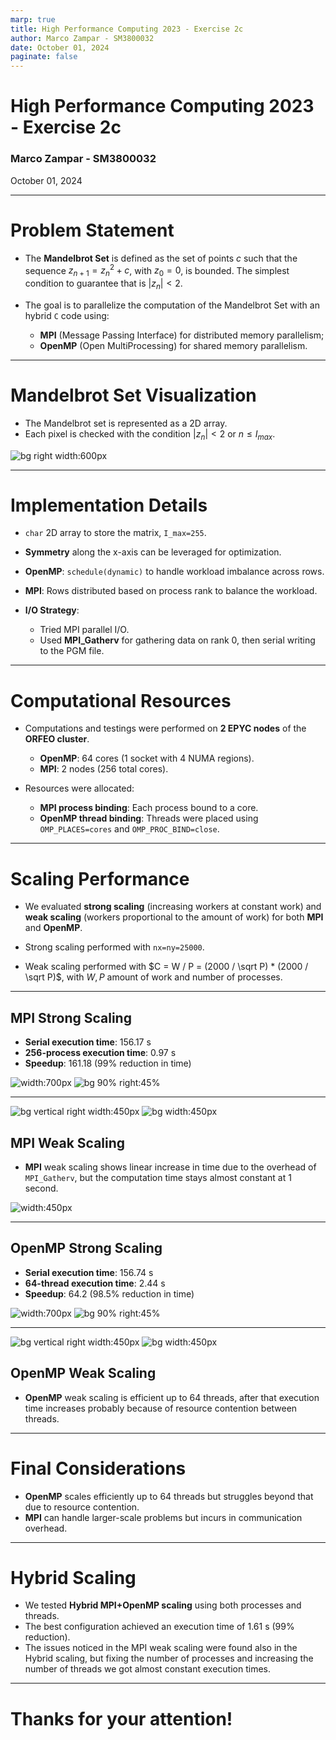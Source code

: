 ```yaml
---
marp: true
title: High Performance Computing 2023 - Exercise 2c
author: Marco Zampar - SM3800032
date: October 01, 2024
paginate: false
---
```


# High Performance Computing 2023 - Exercise 2c
### Marco Zampar - SM3800032
October 01, 2024

---

# Problem Statement

- The **Mandelbrot Set** is defined as the set of points $c$ such that the sequence $z_{n+1} = z_n^2 + c$, with $z_0=0$, is bounded. The simplest condition to guarantee that is $|z_n| < 2$.

- The goal is to parallelize the computation of the Mandelbrot Set  with an hybrid `C` code using:
  - **MPI** (Message Passing Interface) for distributed memory parallelism;
  - **OpenMP** (Open MultiProcessing) for shared memory parallelism.
  
---

# Mandelbrot Set Visualization

- The Mandelbrot set is represented as a 2D array.
- Each pixel is checked with the condition $|z_n| < 2$ or $n \leq I_{max}$. 


![bg right width:600px](./Excercise_2_c/figures/mandel.jpeg)

---

# Implementation Details

- `char` 2D array to store the matrix,  `I_max=255`. 

- **Symmetry** along the x-axis can be leveraged for optimization.

- **OpenMP**: `schedule(dynamic)` to handle workload imbalance across rows.
  
- **MPI**: Rows distributed based on process rank to balance the workload.
  
- **I/O Strategy**:
  - Tried MPI parallel I/O.
  - Used **MPI_Gatherv** for gathering data on rank 0, then serial writing to the PGM file.

---

# Computational Resources

- Computations and testings were performed on **2 EPYC nodes** of the **ORFEO cluster**.
  - **OpenMP**: 64 cores (1 socket with 4 NUMA regions).
  - **MPI**: 2 nodes (256 total cores).
  
- Resources were allocated:
  - **MPI process binding**: Each process bound to a core.
  - **OpenMP thread binding**: Threads were placed using `OMP_PLACES=cores` and `OMP_PROC_BIND=close`.

---

# Scaling Performance

- We evaluated **strong scaling** (increasing workers at constant work) and **weak scaling** (workers proportional to the amount of work) for both **MPI** and **OpenMP**.

- Strong scaling performed with `nx=ny=25000`.

- Weak scaling performed with $C = W / P = (2000 / \sqrt P)  * (2000 /  \sqrt P)$, with $W,P$ amount of work and number of processes.

---

## MPI Strong Scaling

- **Serial execution time**: 156.17 s
- **256-process execution time**: 0.97 s
- **Speedup**: 161.18 (99% reduction in time)

![width:700px](./Excercise_2_c/scaling/results/figures/mpi_strong_scaling.png)
![bg 90% right:45%](./Excercise_2_c/scaling/results/figures/mpi_strong_scaling_speedup_efficiency.png)

---

![bg vertical right width:450px](./Excercise_2_c/scaling/results/figures/mpi_weak_scaling.png)
![bg width:450px](./Excercise_2_c/scaling/results/figures/mpi_weak_scaling_gathering.png)

## MPI Weak Scaling

- **MPI** weak scaling shows linear increase in time due to the overhead of `MPI_Gatherv`, but the computation time stays almost constant at 1 second.

![width:450px](./Excercise_2_c/scaling/results/figures/mpi_weak_scaling_computation.png)

---
## OpenMP Strong Scaling

- **Serial execution time**: 156.74 s
- **64-thread execution time**: 2.44 s
- **Speedup**: 64.2 (98.5% reduction in time)

![width:700px](./Excercise_2_c/scaling/results/figures/omp_strong_scaling.png)
![bg 90% right:45%](./Excercise_2_c/scaling/results/figures/omp_strong_scaling_speedup_efficiency.png)

---


![bg vertical right width:450px](./Excercise_2_c/scaling/results/figures/omp_weak_scaling.png)
![bg width:450px](./Excercise_2_c/scaling/results/figures/omp_weak_scaling_speedup_efficiency.png)

## OpenMP Weak Scaling


- **OpenMP** weak scaling is efficient up to 64 threads, after that execution time increases probably because of resource contention between threads.


---

# Final Considerations

- **OpenMP** scales efficiently up to 64 threads but struggles beyond that due to resource contention.
- **MPI** can handle larger-scale problems but incurs in communication overhead.

---

# Hybrid Scaling

- We tested **Hybrid MPI+OpenMP scaling** using both processes and threads.
- The best configuration achieved an execution time of 1.61 s (99% reduction).
- The issues noticed in the MPI weak scaling were found also in the Hybrid scaling, but fixing the number of processes and increasing the number of threads we got almost constant execution times.

---

# Thanks for your attention!